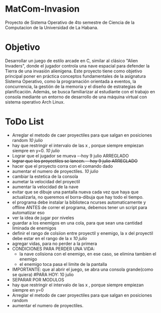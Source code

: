 # MatCom-Invasion
 Proyecto de Sistema Operativo de 4to semestre de Ciencia de la Computacion de la Universidad de La Habana.
 # Objetivo
 Desarrollar un juego de estilo arcade en C, similar al clásico "Alien Invaders", donde el jugador
 controla una nave espacial para defender la Tierra de una invasión alienígena. Este proyecto tiene
 como objetivo principal poner en práctica conceptos fundamentales de la asignatura Sistema
 Operativo, como la programación orientada a eventos, la concurrencia, la gestión de la memoria y
 el diseño de estrategias de planificación. Además, se busca familiarizar al estudiante con el trabajo
 en consola mediante un entorno de desarrollo de una máquina virtual con sistema operativo Arch
 Linux.

 
# ToDo List
- Arreglar el metodo de caer proyectiles para que salgan en posiciones random *10 julio*
- hay que restringir el intervalo de las x , porque siempre empiezan siempre en y=0. *10 julio*
- Lograr que el jugador se mueva --hoy 9 julio ARREGLADO
- ~~lograr que los proyectiles se lancen. --hoy 9 julio ARREGLADO~~
- hacer que el proyecto corra con el comando dado
- aumentar el numero de proyectiles. *10 julio*
- cambiar la estetica de la consola
- aumetar la velocidad del proyectil
- aumentar la velocidad de la nave
- evitar que se dibuje una pantalla nueva cada vez que haya que actualizarla, no queremos el borra-dibuja que hay todo el tiempo.
- el programa debe instalar la biblioteca ncurses automaticamente y offline ANTES de correr el programa, debemos tener un script para automatizar eso 
- ver la idea de jugar por niveles
- guardar a los enemigos en una cola, para que sean una cantidad liminada de enemigos
- definir el rango de colsiion entre proyectil y enemigo, la x del proyectil debe estar en el rango de la x *10 julio*
- agregar vidas, para no perder a la primera 
- CONDICIONES PARA PERDER UNA VIDA:
    - la nave colisiona con el enemigo, en ese caso, se elimina tambien el enemigo
    - el enemigo toca pasa el limite de la pantalla
- IMPORTANTE: que al abrir el juego, se abra una consola grande(como se quiera)
#PARA HOY: 10 julio
- SEPARAR POR MODULOS
- hay que restringir el intervalo de las x , porque siempre empiezan siempre en y=0
- Arreglar el metodo de caer proyectiles para que salgan en posiciones random
-  aumentar el numero de proyectiles.
